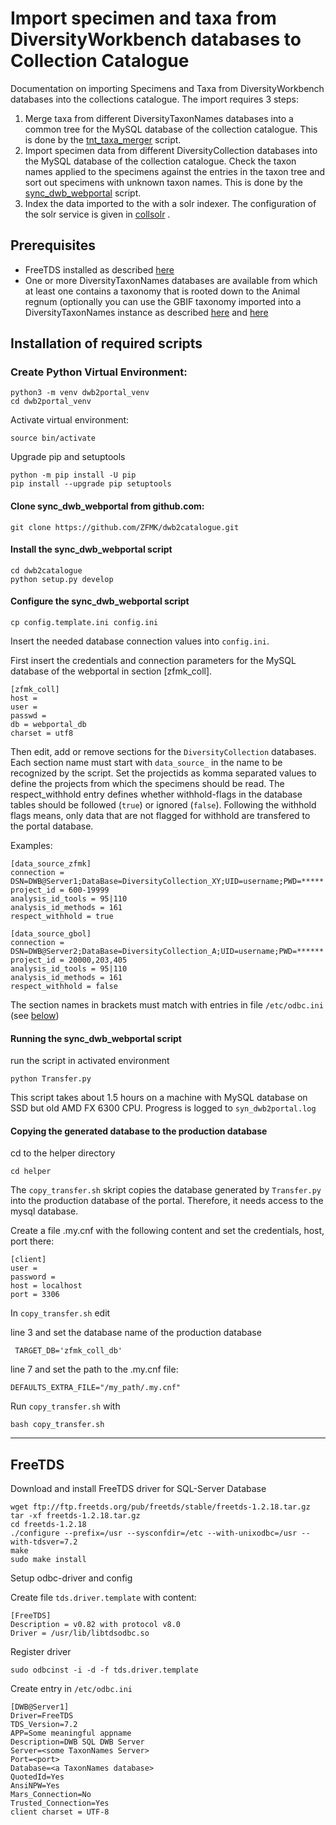 # Import specimen and taxa from DiversityWorkbench databases to Collection Catalogue

Documentation on importing Specimens and Taxa from DiversityWorkbench databases into the collections catalogue. The import requires 3 steps:


1. Merge taxa from different DiversityTaxonNames databases into a common tree for the MySQL database of the collection catalogue. This is done by the [tnt_taxa_merger](https://github.com/ZFMK/tnt_taxa_merger) script.
2. Import specimen data from different DiversityCollection databases into the MySQL database of the collection catalogue. Check the taxon names applied to the specimens against the entries in the taxon tree and sort out specimens with unknown taxon names. This is done by the [sync_dwb_webportal](https://github.com/ZFMK/dwb2portal) script.
3. Index the data imported to the with a solr indexer. The configuration of the solr service is given in [collsolr](https://github.com/ZFMK/collsolr) .


## Prerequisites

- FreeTDS installed as described [here](https://github.com/ZFMK/dwb2catalogue/blob/main/README.md#freetds) 
- One or more DiversityTaxonNames databases are available from which at least one contains a taxonomy that is rooted down to the Animal regnum (optionally you can use the GBIF taxonomy imported into a DiversityTaxonNames instance as described [here](https://github.com/ZFMK/gbif2mysql) and [here](https://github.com/ZFMK/gbif2tnt)


## Installation of required scripts

### Create Python Virtual Environment:

    python3 -m venv dwb2portal_venv
    cd dwb2portal_venv


Activate virtual environment:

    source bin/activate

Upgrade pip and setuptools

    python -m pip install -U pip
    pip install --upgrade pip setuptools




#### Clone sync_dwb_webportal from github.com: 

    git clone https://github.com/ZFMK/dwb2catalogue.git

#### Install the sync_dwb_webportal script

    cd dwb2catalogue
    python setup.py develop


#### Configure the sync_dwb_webportal script

    cp config.template.ini config.ini

Insert the needed database connection values into `config.ini`.

First insert the credentials and connection parameters for the MySQL database of the webportal in section [zfmk_coll].


    [zfmk_coll]
    host = 
    user = 
    passwd = 
    db = webportal_db
    charset = utf8


Then edit, add or remove sections for the `DiversityCollection` databases. Each section name must start with `data_source_` in the name to be recognized by the script. Set the projectids as komma separated values to define the projects from which the specimens should be read. The respect_withhold entry defines whether withhold-flags in the database tables should be followed (`true`) or ignored (`false`). Following the withhold flags means, only data that are not flagged for withhold are transfered to the portal database.

Examples:

    [data_source_zfmk]
    connection = DSN=DWB@Server1;DataBase=DiversityCollection_XY;UID=username;PWD=*****
    project_id = 600-19999
    analysis_id_tools = 95|110
    analysis_id_methods = 161
    respect_withhold = true

    [data_source_gbol]
    connection = DSN=DWB@Server2;DataBase=DiversityCollection_A;UID=username;PWD=******
    project_id = 20000,203,405
    analysis_id_tools = 95|110
    analysis_id_methods = 161
    respect_withhold = false

The section names in brackets must match with entries in file `/etc/odbc.ini` (see [below](https://github.com/ZFMK/dwb2catalogue/blob/main/README.md#freetds))


#### Running the sync_dwb_webportal script

run the script in activated environment

    python Transfer.py

This script takes about 1.5 hours on a machine with MySQL database on SSD but old AMD FX 6300 CPU. Progress is logged to `syn_dwb2portal.log`



#### Copying the generated database to the production database

cd to the helper directory

    cd helper

The `copy_transfer.sh` skript copies the database generated by `Transfer.py` into the production database of the portal. Therefore, it needs access to the mysql database. 

Create a file .my.cnf with the following content and set the credentials, host, port there:

    [client]
    user = 
    password = 
    host = localhost
    port = 3306


In `copy_transfer.sh` edit 

 line 3 and set the database name of the production database

     TARGET_DB='zfmk_coll_db'

 line 7 and set the path to the .my.cnf file:

    DEFAULTS_EXTRA_FILE="/my_path/.my.cnf"

Run `copy_transfer.sh` with

    bash copy_transfer.sh



----

## FreeTDS

Download and install FreeTDS driver for SQL-Server Database

    wget ftp://ftp.freetds.org/pub/freetds/stable/freetds-1.2.18.tar.gz
    tar -xf freetds-1.2.18.tar.gz
    cd freetds-1.2.18
    ./configure --prefix=/usr --sysconfdir=/etc --with-unixodbc=/usr --with-tdsver=7.2
    make
    sudo make install

Setup odbc-driver and config

Create file `tds.driver.template` with content:

    [FreeTDS]
    Description = v0.82 with protocol v8.0
    Driver = /usr/lib/libtdsodbc.so


Register driver

    sudo odbcinst -i -d -f tds.driver.template

Create entry in `/etc/odbc.ini` 

    [DWB@Server1] 
    Driver=FreeTDS
    TDS_Version=7.2
    APP=Some meaningful appname
    Description=DWB SQL DWB Server
    Server=<some TaxonNames Server>
    Port=<port>
    Database=<a TaxonNames database>
    QuotedId=Yes
    AnsiNPW=Yes
    Mars_Connection=No
    Trusted_Connection=Yes
    client charset = UTF-8






